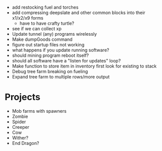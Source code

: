 - add restocking fuel and torches
- add compressing deepslate and other common blocks into their x1/x2/x9 forms
    - have to have crafty turtle?
- see if we can collect xp
- Update tunnel (any) programs wirelessly
- Make dumpGoods command
- figure out startup files not working
- what happens if you update running software?
- should mining program reboot itself?
- should all software have a "listen for updates" loop?
- Make function to store item in inventory first look for existing to stack
- Debug tree farm breaking on fueling
- Expand tree farm to multiple rows/more output

# Projects
- Mob farms with spawners
 - Zombie
 - Spider
 - Creeper
 - Cow
 - Wither?
 - End Dragon?